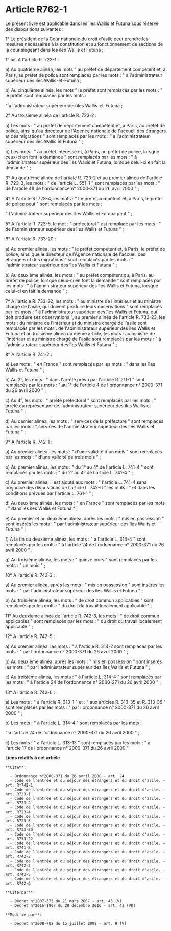 # Article R762-1

Le présent livre est applicable dans les îles Wallis et Futuna sous réserve des dispositions suivantes : 

1° Le président de la Cour nationale du droit d'asile peut prendre les mesures nécessaires à la constitution et au
fonctionnement de sections de la cour siégeant dans les îles Wallis et Futuna ; 

1° bis A l'article R. 723-1 : 

a) Au quatrième alinéa, les mots " au préfet de département compétent et, à Paris, au préfet de police sont remplacés par les
mots : " à l'administrateur supérieur des îles Wallis-et-Futuna ; 

b) Au cinquième alinéa, les mots " le préfet sont remplacés par les mots : " le préfet sont remplacés par les mots : 

" à l'administrateur supérieur des îles Wallis-et-Futuna ; 

2° Au troisième alinéa de l'article R. 723-2 : 

a) Les mots : " au préfet de département compétent et, à Paris, au préfet de police, ainsi qu'au directeur de l'Agence
nationale de l'accueil des étrangers et des migrations " sont remplacés par les mots : " à l'administrateur supérieur des
îles Wallis et Futuna " ; 

b) Les mots : " au préfet intéressé et, à Paris, au préfet de police, lorsque ceux-ci en font la demande " sont remplacés par
les mots : " à l'administrateur supérieur des îles Wallis et Futuna, lorsque celui-ci en fait la demande " ; 

3° Au quatrième alinéa de l'article R. 723-2 et au premier alinéa de l'article R. 723-3, les mots : " de l'article L. 551-1 "
sont remplacés par les mots : " de l'article 48 de l'ordonnance n° 2000-371 du 26 avril 2000 " ; 

4° A l'article R. 723-4, les mots : " Le préfet compétent et, à Paris, le préfet de police peut " sont remplacés par les
mots : 

" L'administrateur supérieur des îles Wallis et Futuna peut " ; 

5° A l'article R. 723-5, le mot : " préfectoral " est remplacé par les mots : " de l'administrateur supérieur des îles Wallis
et Futuna " ; 

6° A l'article R. 733-20 : 

a) Au premier alinéa, les mots : " le préfet compétent et, à Paris, le préfet de police, ainsi que le directeur de l'Agence
nationale de l'accueil des étrangers et des migrations " sont remplacés par les mots : " l'administrateur supérieur des îles
Wallis et Futuna " ; 

b) Au deuxième alinéa, les mots : " au préfet compétent ou, à Paris, au préfet de police, lorsque ceux-ci en font la demande
" sont remplacés par les mots : " à l'administrateur supérieur des îles Wallis et Futuna, lorsque celui-ci en fait la demande
" ; 

7° A l'article R. 733-22, les mots : " au ministre de l'intérieur et au ministre chargé de l'asile, qui doivent produire
leurs observations " sont remplacés par les mots : " à l'administrateur supérieur des îles Wallis et Futuna, qui doit
produire ses observations ", au premier alinéa de l'article R. 733-23, les mots : du ministre de l'intérieur et du ministre
chargé de l'asile sont remplacés par les mots : de l'administrateur supérieur des îles Wallis et Futuna et au troisième
alinéa du même article, les mots : au ministre de l'intérieur et au ministre chargé de l'asile sont remplacés par les mots :
" à l'administrateur supérieur des îles Wallis et Futuna " ; 

8° A l'article R. 741-2 : 

a) Les mots : " en France " sont remplacés par les mots : " dans les îles Wallis et Futuna " ; 

b) Au 2°, les mots : " dans l'arrêté prévu par l'article R. 211-1 " sont remplacés par les mots : " au 1° de l'article 4 de
l'ordonnance n° 2000-371 du 26 avril 2000 " ; 

c) Au 4°, les mots : " arrêté préfectoral " sont remplacés par les mots : " arrêté du représentant de l'administrateur
supérieur des îles Wallis et Futuna " ; 

d) Au dernier alinéa, les mots : " services de la préfecture " sont remplacés par les mots : " services de l'administrateur
supérieur des îles Wallis et Futuna " ; 

9° A l'article R. 742-1 : 

a) Au premier alinéa, les mots : " d'une validité d'un mois " sont remplacés par les mots : " d'une validité de trois mois
" ; 

b) Au premier alinéa, les mots : " du 1° au 4° de l'article L. 741-4 " sont remplacés par les mots : " du 2° au 4° de
l'article L. 741-4 " ; 

c) Au premier alinéa, il est ajouté aux mots : " l'article L. 741-4 sans préjudice des dispositions de l'article L. 742-6 "
les mots : " et dans les conditions prévues par l'article L. 761-1 " ; 

d) Au deuxième alinéa, les mots : " en France " sont remplacés par les mots : " dans les îles Wallis et Futuna " ; 

e) Au premier et au deuxième alinéa, après les mots : " mis en possession " sont insérés les mots : " par l'administrateur
supérieur des îles Wallis et Futuna " ; 

f) A la fin du deuxième alinéa, les mots : " à l'article L. 314-4 " sont remplacés par les mots : " à l'article 24 de
l'ordonnance n° 2000-371 du 26 avril 2000 " ; 

g) Au troisième alinéa, les mots : " quinze jours " sont remplacés par les mots : " un mois " ; 

10° A l'article R. 742-2 : 

a) Au premier alinéa, après les mots : " mis en possession " sont insérés les mots : " par l'administrateur supérieur des
îles Wallis et Futuna " ; 

b) Au troisième alinéa, les mots : " de droit commun applicables " sont remplacés par les mots : " du droit du travail
localement applicable " ; 

11° Au deuxième alinéa de l'article R. 742-3, les mots : " de droit commun applicables " sont remplacés par les mots : " du
droit du travail localement applicable " ; 

12° A l'article R. 742-5 : 

a) Au premier alinéa, les mots : " à l'article R. 314-2 sont remplacés par les mots : " par l'ordonnance n° 2000-371 du 26
avril 2000 " ; 

b) Au deuxième alinéa, après les mots : " mis en possession " sont insérés les mots : " par l'administrateur supérieur des
îles Wallis et Futuna " ; 

c) Au troisième alinéa, les mots : " à l'article L. 314-4 " sont remplacés par les mots : " à l'article 24 de l'ordonnance n°
2000-271 du 26 avril 2000 " ; 

13° A l'article R. 742-6 : 

a) Les mots : " à l'article R. 313-1 " et : " aux articles R. 313-35 et R. 313-36 " sont remplacés par les mots : " par
l'ordonnance n° 2000-371 du 26 avril 2000 " ; 

b) Les mots : " à l'article L. 314-4 " sont remplacés par les mots : 

" à l'article 24 de l'ordonnance n° 2000-371 du 26 avril 2000 " ; 

c) Les mots : " à l'article L. 313-13 " sont remplacés par les mots : " à l'article 17 de l'ordonnance n° 2000-371 du 26
avril 2000 ".

**Liens relatifs à cet article**

	**Cite**:

	  - Ordonnance n°2000-371 du 26 avril 2000 - art. 24
	  - Code de l'entrée et du séjour des étrangers et du droit d'asile. - art. R*742-1
	  - Code de l'entrée et du séjour des étrangers et du droit d'asile. - art. R723-1
	  - Code de l'entrée et du séjour des étrangers et du droit d'asile. - art. R723-2
	  - Code de l'entrée et du séjour des étrangers et du droit d'asile. - art. R723-4
	  - Code de l'entrée et du séjour des étrangers et du droit d'asile. - art. R723-5
	  - Code de l'entrée et du séjour des étrangers et du droit d'asile. - art. R733-20
	  - Code de l'entrée et du séjour des étrangers et du droit d'asile. - art. R733-22
	  - Code de l'entrée et du séjour des étrangers et du droit d'asile. - art. R741-2
	  - Code de l'entrée et du séjour des étrangers et du droit d'asile. - art. R742-2
	  - Code de l'entrée et du séjour des étrangers et du droit d'asile. - art. R742-3
	  - Code de l'entrée et du séjour des étrangers et du droit d'asile. - art. R742-5
	  - Code de l'entrée et du séjour des étrangers et du droit d'asile. - art. R742-6

	**Cité par**:

	  - Décret n°2007-373 du 21 mars 2007 - art. 43 (V)
	  - Décret n°2016-1907 du 28 décembre 2016 - art. 41 (VD)

	**Modifié par**:

	  - Décret n°2008-702 du 15 juillet 2008 - art. 9 (V)
